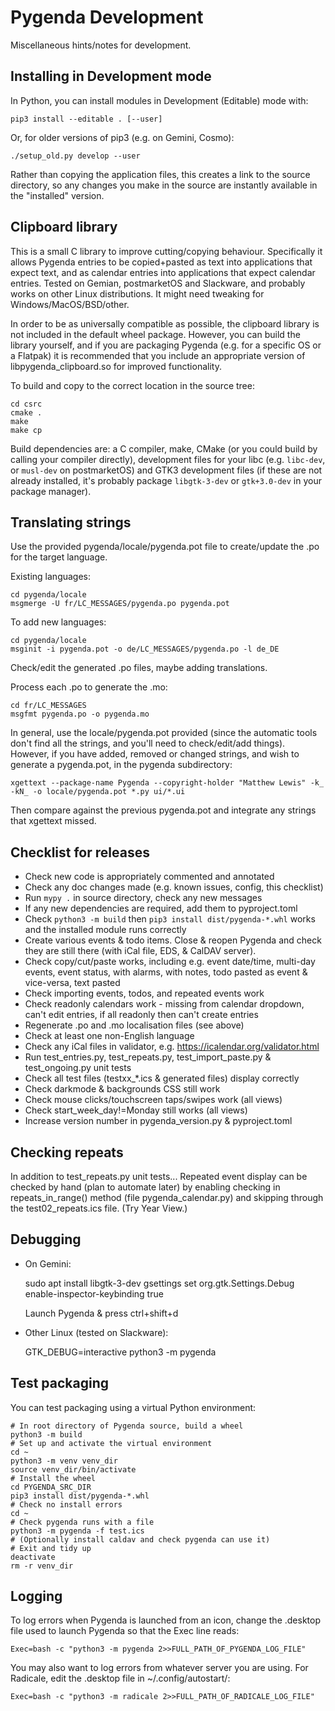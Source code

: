 Pygenda Development
===================
Miscellaneous hints/notes for development.

Installing in Development mode
------------------------------
In Python, you can install modules in Development (Editable) mode with:

    pip3 install --editable . [--user]

Or, for older versions of pip3 (e.g. on Gemini, Cosmo):

    ./setup_old.py develop --user

Rather than copying the application files, this creates a link to the
source directory, so any changes you make in the source are instantly
available in the "installed" version.

Clipboard library
-----------------
This is a small C library to improve cutting/copying behaviour.
Specifically it allows Pygenda entries to be copied+pasted as text
into applications that expect text, and as calendar entries into
applications that expect calendar entries. Tested on Gemian,
postmarketOS and Slackware, and probably works on other Linux
distributions. It might need tweaking for Windows/MacOS/BSD/other.

In order to be as universally compatible as possible, the clipboard
library is not included in the default wheel package. However, you can
build the library yourself, and if you are packaging Pygenda (e.g. for
a specific OS or a Flatpak) it is recommended that you include an
appropriate version of libpygenda_clipboard.so for improved functionality.

To build and copy to the correct location in the source tree:

    cd csrc
    cmake .
    make
    make cp

Build dependencies are: a C compiler, make, CMake (or you could build
by calling your compiler directly), development files for your libc
(e.g. `libc-dev`, or `musl-dev` on postmarketOS) and GTK3 development
files (if these are not already installed, it's probably package
`libgtk-3-dev` or `gtk+3.0-dev` in your package manager).

Translating strings
-------------------
Use the provided pygenda/locale/pygenda.pot file to create/update the
.po for the target language.

Existing languages:

    cd pygenda/locale
    msgmerge -U fr/LC_MESSAGES/pygenda.po pygenda.pot

To add new languages:

    cd pygenda/locale
    msginit -i pygenda.pot -o de/LC_MESSAGES/pygenda.po -l de_DE

Check/edit the generated .po files, maybe adding translations.

Process each .po to generate the .mo:

    cd fr/LC_MESSAGES
    msgfmt pygenda.po -o pygenda.mo

In general, use the locale/pygenda.pot provided (since the automatic
tools don't find all the strings, and you'll need to check/edit/add
things). However, if you have added, removed or changed strings, and
wish to generate a pygenda.pot, in the pygenda subdirectory:

    xgettext --package-name Pygenda --copyright-holder "Matthew Lewis" -k_ -kN_ -o locale/pygenda.pot *.py ui/*.ui

Then compare against the previous pygenda.pot and integrate any
strings that xgettext missed.

Checklist for releases
----------------------
* Check new code is appropriately commented and annotated
* Check any doc changes made (e.g. known issues, config, this checklist)
* Run `mypy .` in source directory, check any new messages
* If any new dependencies are required, add them to pyproject.toml
* Check `python3 -m build` then `pip3 install dist/pygenda-*.whl` works
  and the installed module runs correctly
* Create various events & todo items. Close & reopen Pygenda and check
  they are still there (with iCal file, EDS, & CalDAV server).
* Check copy/cut/paste works, including e.g. event date/time, multi-day events,
  event status, with alarms, with notes, todo pasted as event & vice-versa,
  text pasted
* Check importing events, todos, and repeated events work
* Check readonly calendars work - missing from calendar dropdown, can't edit
  entries, if all readonly then can't create entries
* Regenerate .po and .mo localisation files (see above)
* Check at least one non-English language
* Check any iCal files in validator, e.g. https://icalendar.org/validator.html
* Run test_entries.py, test_repeats.py, test_import_paste.py & test_ongoing.py
  unit tests
* Check all test files (testxx_*.ics & generated files) display correctly
* Check darkmode & backgrounds CSS still work
* Check mouse clicks/touchscreen taps/swipes work (all views)
* Check start_week_day!=Monday still works (all views)
* Increase version number in pygenda_version.py & pyproject.toml

Checking repeats
----------------
In addition to test_repeats.py unit tests...
Repeated event display can be checked by hand (plan to automate later) by
enabling checking in repeats_in_range() method (file pygenda_calendar.py)
and skipping through the test02_repeats.ics file. (Try Year View.)

Debugging
---------
* On Gemini:

    sudo apt install libgtk-3-dev
    gsettings set org.gtk.Settings.Debug enable-inspector-keybinding true

  Launch Pygenda & press ctrl+shift+d

* Other Linux (tested on Slackware):

    GTK_DEBUG=interactive python3 -m pygenda

Test packaging
--------------
You can test packaging using a virtual Python environment:

    # In root directory of Pygenda source, build a wheel
    python3 -m build
    # Set up and activate the virtual environment
    cd ~
    python3 -m venv venv_dir
    source venv_dir/bin/activate
    # Install the wheel
    cd PYGENDA_SRC_DIR
    pip3 install dist/pygenda-*.whl
    # Check no install errors
    cd ~
    # Check pygenda runs with a file
    python3 -m pygenda -f test.ics
    # (Optionally install caldav and check pygenda can use it)
    # Exit and tidy up
    deactivate
    rm -r venv_dir

Logging
-------
To log errors when Pygenda is launched from an icon, change the
.desktop file used to launch Pygenda so that the Exec line reads:

    Exec=bash -c "python3 -m pygenda 2>>FULL_PATH_OF_PYGENDA_LOG_FILE"

You may also want to log errors from whatever server you are using.
For Radicale, edit the .desktop file in ~/.config/autostart/:

    Exec=bash -c "python3 -m radicale 2>>FULL_PATH_OF_RADICALE_LOG_FILE"
